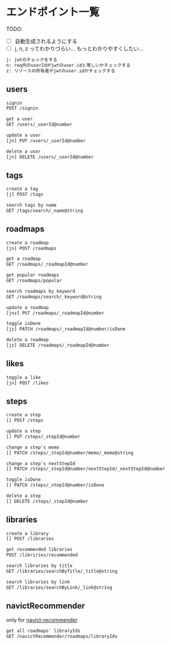 # エンドポイント一覧

TODO:

- [ ] 自動生成されるようにする
- [ ] j, n, z ってわかりづらい… もっとわかりやすくしたい…

```txt
j: jwtのチェックをする
n: req内のuserIdがjwtのuser.idと等しいかチェックする
z: リソースの所有者がjwtのuser.idかチェックする
```

## users

```txt
signin
POST /signin

get a user
GET /users/_userId@number

update a user
[jn] PUT /users/_userId@number

delete a user
[jn] DELETE /users/_userId@number
```

## tags

```txt
create a tag
[j] POST /tags

search tags by name
GET /tags/search/_name@string
```

## roadmaps

```txt
create a roadmap
[jn] POST /roadmaps

get a roadmap
GET /roadmaps/_roadmapId@number

get popular roadmaps
GET /roadmaps/popular

search roadmaps by keyword
GET /roadmaps/search/_keyword@string

update a roadmap
[jnz] PUT /roadmaps/_roadmapId@number

toggle isDone
[jz] PATCH /roadmaps/_roadmapId@number/isDone

delete a roadmap
[jz] DELETE /roadmaps/_roadmapId@number
```

## likes

```txt
toggle a like
[jn] POST /likes
```

## steps

```txt
create a step
[] POST /steps

update a step
[] PUT /steps/_stepId@number

change a step's memo
[] PATCH /steps/_stepId@number/memo/_memo@string

change a step's nextStepId
[] PATCH /steps/_stepId@number/nextStepId/_nextStepId@number

toggle isDone
[] PATCH /steps/_stepId@number/isDone

delete a step
[] DELETE /steps/_stepId@number
```

## libraries

```txt
create a library
[] POST /libraries

get recommended libraries
POST /libriries/recommended

search libraries by title
GET /libraries/searchByTitle/_title@string

search libraries by link
GET /libraries/searchByLink/_link@string
```

## navictRecommender

only for [navict-recommender](https://github.com/Piko-Piko-Pon-Taro/navict-recommender)

```txt
get all roadmaps' libraryIds
GET /navictRecommender/roadmaps/libraryIds
```
